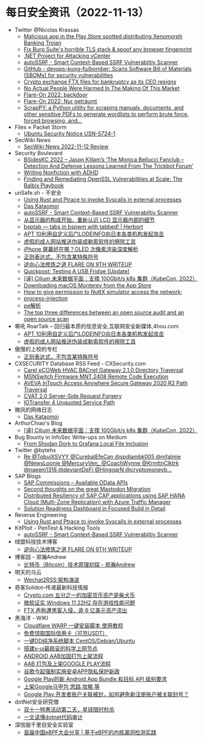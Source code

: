 # 每日安全资讯（2022-11-13）

- Twitter @Nicolas Krassas
  - [Malicious app in the Play Store spotted distributing Xenomorph Banking Trojan](https://twitter.com/Dinosn/status/1591447745839390720)
  - [Fix Burp Suite's horrible TLS stack & spoof any browser fingerprint](https://twitter.com/Dinosn/status/1591428820120309764)
  - [.NET Project for Attacking vCenter](https://twitter.com/Dinosn/status/1591428541291565056)
  - [autoSSRF - Smart Context-Based SSRF Vulnerabiltiy Scanner](https://twitter.com/Dinosn/status/1591424172240113665)
  - [GitHub - devops-kung-fu/bomber: Scans Software Bill of Materials (SBOMs) for security vulnerabilities](https://twitter.com/Dinosn/status/1591393066618945536)
  - [Crypto exchange FTX files for bankruptcy as its CEO resigns](https://twitter.com/Dinosn/status/1591353649401368576)
  - [No Actual People Were Harmed In The Making Of This Market](https://twitter.com/Dinosn/status/1591306380736049153)
  - [Flare-On 2022: backdoor](https://twitter.com/Dinosn/status/1591306290898567169)
  - [Flare-On 2022: Nur geträumt](https://twitter.com/Dinosn/status/1591305101310033921)
  - [ScrapPY: a Python utility for scraping manuals, documents, and other sensitive PDFs to generate wordlists to perform brute force, forced browsing, and...](https://twitter.com/Dinosn/status/1591304713466966017)
- Files ≈ Packet Storm
  - [Ubuntu Security Notice USN-5724-1](https://packetstormsecurity.com/files/169822/USN-5724-1.txt)
- SecWiki News
  - [SecWiki News 2022-11-12 Review](http://www.sec-wiki.com/?2022-11-12)
- Security Boulevard
  - [BSidesKC 2022 – Jason Killam’s ‘The Monica Bellucci Fanclub – Detection And Defense Lessons Learned From The Trickbot Forum’](https://securityboulevard.com/2022/11/bsideskc-2022-jason-killams-the-monica-bellucci-fanclub-detection-and-defense-lessons-learned-from-the-trickbot-forum/)
  - [Writing Nonfiction with ADHD](https://securityboulevard.com/2022/11/writing-nonfiction-with-adhd/)
  - [Finding and Remediating OpenSSL Vulnerabilities at Scale: The Balbix Playbook](https://securityboulevard.com/2022/11/finding-and-remediating-openssl-vulnerabilities-at-scale-the-balbix-playbook/)
- unSafe.sh - 不安全
  - [Using Rust and Ptrace to invoke Syscalls in external processes](https://buaq.net/go-135342.html)
  - [Das Kataomoi](https://buaq.net/go-135333.html)
  - [autoSSRF - Smart Context-Based SSRF Vulnerabiltiy Scanner](https://buaq.net/go-135335.html)
  - [从显示器的构成开始，重新认识 LCD 显示器内部的细节](https://buaq.net/go-135321.html)
  - [bsptab — tabs in bspwm with tabbed! | Herbort](https://buaq.net/go-135318.html)
  - [APT 10利用自定义后门LODEINFO向日本各类机构发起攻击](https://buaq.net/go-135313.html)
  - [虚假的成人网站推送伪装成勒索软件的擦除工具](https://buaq.net/go-135314.html)
  - [iPhone 屏幕好在哪？OLED 次像素渲染深度解析](https://buaq.net/go-135312.html)
  - [正则表达式，不包含某特殊符号](https://buaq.net/go-135350.html)
  - [逆向心法修炼之道 FLARE ON 9TH WRITEUP](https://buaq.net/go-135303.html)
  - [Quickpost: Testing A USB Fridge (Update)](https://buaq.net/go-135282.html)
  - [[译] Cilium 未来数据平面：支撑 100Gbit/s k8s 集群（KubeCon, 2022）](https://buaq.net/go-135304.html)
  - [Downloading macOS Monterey from the App Store](https://buaq.net/go-135283.html)
  - [How to give permission to NuttX simulator access the network:](https://buaq.net/go-135272.html)
  - [process-injection](https://buaq.net/go-135270.html)
  - [pe解析](https://buaq.net/go-135271.html)
  - [The top three differences between an open source audit and an open source scan](https://buaq.net/go-135269.html)
- 嘶吼 RoarTalk – 回归最本质的信息安全,互联网安全新媒体,4hou.com
  - [APT 10利用自定义后门LODEINFO向日本各类机构发起攻击](https://www.4hou.com/posts/2JPW)
  - [虚假的成人网站推送伪装成勒索软件的擦除工具](https://www.4hou.com/posts/17Po)
- 傲慢的上校的专栏
  - [正则表达式，不包含某特殊符号](https://blog.csdn.net/aomandeshangxiao/article/details/127817135)
- CXSECURITY Database RSS Feed - CXSecurity.com
  - [Carel pCOWeb HVAC BACnet Gateway 2.1.0 Directory Traversal](https://cxsecurity.com/issue/WLB-2022110015)
  - [MSNSwitch Firmware MNT.2408 Remote Code Execution](https://cxsecurity.com/issue/WLB-2022110014)
  - [AVEVA InTouch Access Anywhere Secure Gateway 2020 R2 Path Traversal](https://cxsecurity.com/issue/WLB-2022110013)
  - [CVAT 2.0 Server-Side Request Forgery](https://cxsecurity.com/issue/WLB-2022110012)
  - [IOTransfer 4 Unquoted Service Path](https://cxsecurity.com/issue/WLB-2022110011)
- 微风的网络日志
  - [Das Kataomoi](http://leybreeze.com/blog/?p=219861)
- ArthurChiao's Blog
  - [[译] Cilium 未来数据平面：支撑 100Gbit/s k8s 集群（KubeCon, 2022）](https://arthurchiao.github.io/blog/cilium-tomorrow-networking-data-plane-zh/)
- Bug Bounty in InfoSec Write-ups on Medium
  - [From Shodan Dork to Grafana Local File Inclusion](https://infosecwriteups.com/from-shodan-dork-to-grafana-local-file-inclusion-e77dc4cfc264?source=rss----7b722bfd1b8d--bug_bounty)
- Twitter @bytehx
  - [Re @TobujXSVYY @CurebalEfeCan @spdiambk005 @mfalmie @NewsLoonie @MercuryVen_ @CoachWynne @KrmttnClktrk @naeem1316 @deviantDeFi @HinggarN @cryptomoneyb...](https://twitter.com/bytehx343/status/1591318873454047232)
- SAP Blogs
  - [SAP Commissions – Available OData APIs](https://blogs.sap.com/2022/11/12/sap-commissions-available-odata-apis/)
  - [Second thoughts on the great Mastodon Migration](https://blogs.sap.com/2022/11/12/second-thoughts-on-the-great-mastodon-migration/)
  - [Distributed Resiliency of SAP CAP applications using SAP HANA Cloud (Multi-Zone Replication) with Azure Traffic Manager](https://blogs.sap.com/2022/11/12/distributed-resiliency-of-sap-cap-applications-using-sap-hana-cloud-multi-zone-replication-with-azure-traffic-manager/)
  - [Solution Readiness Dashboard in Focused Build in Detail](https://blogs.sap.com/2022/11/12/solution-readiness-dashboard-in-focused-build-in-detail/)
- Reverse Engineering
  - [Using Rust and Ptrace to invoke Syscalls in external processes](https://www.reddit.com/r/ReverseEngineering/comments/yt95yi/using_rust_and_ptrace_to_invoke_syscalls_in/)
- KitPloit - PenTest & Hacking Tools
  - [autoSSRF - Smart Context-Based SSRF Vulnerabiltiy Scanner](http://www.kitploit.com/2022/11/autossrf-smart-context-based-ssrf.html)
- 绿盟科技技术博客
  - [逆向心法修炼之道 FLARE ON 9TH WRITEUP](http://blog.nsfocus.net/flare-on-9th-writeup/)
- 博客园 - 郑瀚Andrew
  - [比特币（Bitcoin）技术原理初探 - 郑瀚Andrew](https://www.cnblogs.com/LittleHann/p/16875015.html)
- 明天的乌云
  - [Wechat2RSS:架构演进](https://blog.xlab.app/p/a207c8e3/)
- 奇客Solidot–传递最新科技情报
  - [Crypto.com 五分之一的加密货币资产是柴犬币](https://www.solidot.org/story?sid=73348)
  - [微软证实 Windows 11 22H2 存在游戏性能问题](https://www.solidot.org/story?sid=73347)
  - [FTX 声称遭黑客入侵，逾 6 亿美元资产流出](https://www.solidot.org/story?sid=73346)
- 黑海洋 - WIKI
  - [Cloudflare WARP 一键安装脚本 使用教程](https://blog.upx8.com/3088)
  - [免费领取国际信用卡（可充USDT）](https://blog.upx8.com/3087)
  - [一键DD纯净系统脚本 CentOS/Debian/Ubuntu](https://blog.upx8.com/3086)
  - [搭建x-ui最稳妥的科学上网节点](https://blog.upx8.com/3085)
  - [ANDROID AAB加固打包上架流程](https://blog.upx8.com/3084)
  - [AAB 打包及上架GOOGLE PLAY流程](https://blog.upx8.com/3083)
  - [谷歌今起强制实施安卓APP隐私保护新政](https://blog.upx8.com/3082)
  - [Google Play的新 Android App Bundle 和目标 API 级别要求](https://blog.upx8.com/3081)
  - [上架Google马甲包 思路 攻略 等](https://blog.upx8.com/3075)
  - [Google Play 开发者账户关联被封，如何避免新注册账户被关联封号？](https://blog.upx8.com/3080)
- dotNet安全研究僧
  - [双十一特惠活动第二天，星球限时秒杀](https://mp.weixin.qq.com/s?__biz=MzUyOTc3NTQ5MA==&mid=2247487044&idx=1&sn=8ebe3bdc181565394be9b334a77bc33a&chksm=fa5aa0a9cd2d29bf67473c2ef31d9ecf6774162eba9e905ba10358e0c25a5738263195b3d2d3&scene=58&subscene=0#rd)
  - [一文读懂dotnet代码审计](https://mp.weixin.qq.com/s?__biz=MzUyOTc3NTQ5MA==&mid=2247487044&idx=2&sn=3dcadf153cbeec499206332bae7c8b83&chksm=fa5aa0a9cd2d29bfbb3b8e97217c431e21c877d77d14fabe72ae81a44d345f8b30cc39563d49&scene=58&subscene=0#rd)
- 深信服千里目安全实验室
  - [首届中国eBPF大会分享 | 基于eBPF的内核漏洞检测实践](https://mp.weixin.qq.com/s?__biz=Mzg2NjgzNjA5NQ==&mid=2247515489&idx=1&sn=f208a84999443e30c783de0d35733506&chksm=ce463671f931bf67dcdaf64f5af9e851edb97bc1cbe69b54752d58eb8cd56f2e44a9343b0e17&scene=58&subscene=0#rd)
